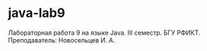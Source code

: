 # java-lab9
Лабораторная работа 9 на языке Java. III семестр. БГУ РФИКТ. Преподаватель: Новосельцев И. А.
